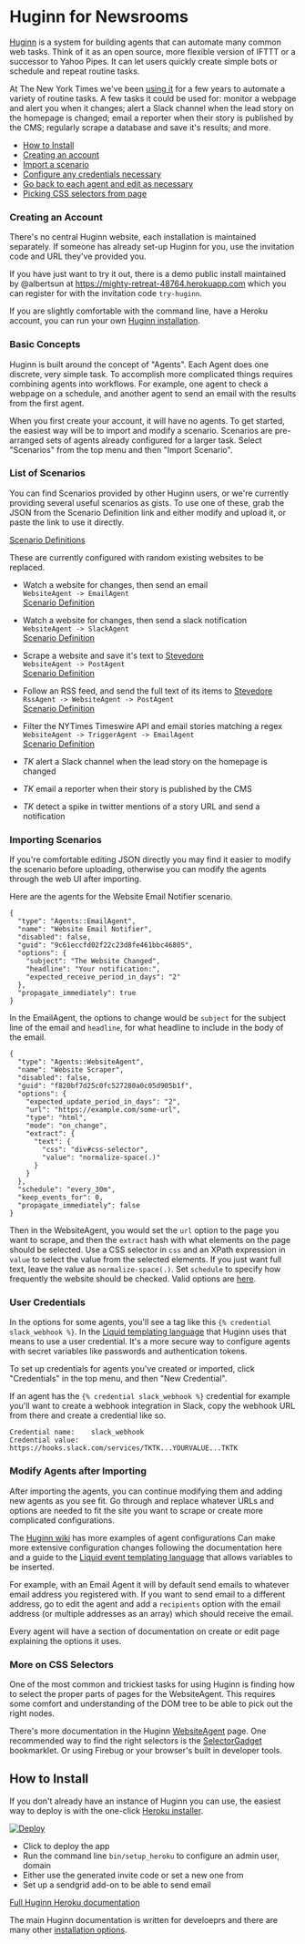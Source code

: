 # Huginn for Newsrooms

[Huginn](https://github.com/cantino/huginn/) is a system for building agents that can automate many common web tasks. Think of it as an open source, more flexible version of IFTTT or a successor to Yahoo Pipes. It can let users quickly create simple bots or schedule and repeat routine tasks.

At The New York Times we've been [using it](https://source.opennews.org/en-US/articles/open-source-bot-factory/) for a few years to automate a variety of routine tasks. A few tasks it could be used for: monitor a webpage and alert you when it changes; alert a Slack channel when the lead story on the homepage is changed; email a reporter when their story is published by the CMS; regularly scrape a database and save it's results; and more.

* [How to Install](#how-to-install)
* [Creating an account](#creating-an-account)
* [Import a scenario](#list-of-scenarios)
* [Configure any credentials necessary](#user-credentials)
* [Go back to each agent and edit as necessary](#modify-agents-after-importing)
* [Picking CSS selectors from page](#more-on-css-selectors)

### Creating an Account

There's no central Huginn website, each installation is maintained separately. If someone has already set-up Huginn for you, use the invitation code and URL they've provided you.

If you have just want to try it out, there is a demo public install maintained by @albertsun at https://mighty-retreat-48764.herokuapp.com which you can register for with the invitation code `try-huginn`.

If you are slightly comfortable with the command line, have a Heroku account, you can run your own [Huginn installation](#how-to-install).

### Basic Concepts

Huginn is built around the concept of "Agents". Each Agent does one discrete, very simple task. To accomplish more complicated things requires combining agents into workflows. For example, one agent to check a webpage on a schedule, and another agent to send an email with the results from the first agent.

When you first create your account, it will have no agents. To get started, the easiest way will be to import and modify a scenario. Scenarios are pre-arranged sets of agents already configured for a larger task. Select "Scenarios" from the top menu and then "Import Scenario".

### List of Scenarios

You can find Scenarios provided by other Huginn users, or we're currently providing several useful scenarios as gists. To use one of these, grab the JSON from the Scenario Definition link and either modify and upload it, or paste the link to use it directly.

[Scenario Definitions](https://gist.github.com/albertsun/7e5cffc84a450c7d587f05f9f5b6938e)

These are currently configured with random existing websites to be replaced.

* Watch a website for changes, then send an email  
    `WebsiteAgent -> EmailAgent`  
    [Scenario Definition](https://raw.githubusercontent.com/albertsun/huginn-newsroom-scenarios/master/scenarios/website-email-notifier.json)  

* Watch a website for changes, then send a slack notification  
    `WebsiteAgent -> SlackAgent`  
    [Scenario Definition](https://raw.githubusercontent.com/albertsun/huginn-newsroom-scenarios/master/scenarios/website-slack-notifier.json)  

* Scrape a website and save it's text to [Stevedore](https://github.com/newsdev/stevedore)  
    `WebsiteAgent -> PostAgent`  
    [Scenario Definition](https://raw.githubusercontent.com/albertsun/huginn-newsroom-scenarios/master/scenarios/website-to-stevedore.json)  

* Follow an RSS feed, and send the full text of its items to [Stevedore](https://github.com/newsdev/stevedore)  
    `RssAgent -> WebsiteAgent -> PostAgent`  
    [Scenario Definition](https://raw.githubusercontent.com/albertsun/huginn-newsroom-scenarios/master/scenarios/rss-full-text-scrape-to-stevedore.json)  

* Filter the NYTimes Timeswire API and email stories matching a regex  
  `WebsiteAgent -> TriggerAgent -> EmailAgent`  
  [Scenario Definition](https://raw.githubusercontent.com/albertsun/huginn-newsroom-scenarios/master/scenarios/timeswire-story-filter-email.json)  

* _TK_ alert a Slack channel when the lead story on the homepage is changed
* _TK_ email a reporter when their story is published by the CMS
* _TK_ detect a spike in twitter mentions of a story URL and send a notification


### Importing Scenarios

If you're comfortable editing JSON directly you may find it easier to modify the scenario before uploading, otherwise you can modify the agents through the web UI after importing.

Here are the agents for the Website Email Notifier scenario.

```
{
  "type": "Agents::EmailAgent",
  "name": "Website Email Notifier",
  "disabled": false,
  "guid": "9c61eccfd02f22c23d8fe461bbc46805",
  "options": {
    "subject": "The Website Changed",
    "headline": "Your notification:",
    "expected_receive_period_in_days": "2"
  },
  "propagate_immediately": true
}
```

In the EmailAgent, the options to change would be `subject` for the subject line of the email and `headline`, for what headline to include in the body of the email.

```
{
  "type": "Agents::WebsiteAgent",
  "name": "Website Scraper",
  "disabled": false,
  "guid": "f820bf7d25c0fc527280a0c05d905b1f",
  "options": {
    "expected_update_period_in_days": "2",
    "url": "https://example.com/some-url",
    "type": "html",
    "mode": "on_change",
    "extract": {
      "text": {
        "css": "div#css-selector",
        "value": "normalize-space(.)"
      }
    }
  },
  "schedule": "every_30m",
  "keep_events_for": 0,
  "propagate_immediately": false
}
```

Then in the WebsiteAgent, you would set the `url` option to the page you want to scrape, and then the `extract` hash with what elements on the page should be selected. Use a CSS selector in `css` and an XPath expression in `value` to select the value from the selected elements. If you just want full text, leave the value as `normalize-space(.)`. Set `schedule` to specify how frequently the website should be checked. Valid options are [here](https://github.com/cantino/huginn/wiki/Creating-a-new-agent#scheduling).

### User Credentials

In the options for some agents, you'll see a tag like this `{% credential slack_webhook %}`. In the [Liquid templating language](https://github.com/cantino/huginn/wiki/Formatting-Events-using-Liquid) that Huginn uses that means to use a user credential. It's a more secure way to configure agents with secret variables like passwords and authentication tokens.

To set up credentials for agents you've created or imported, click "Credentials" in the top menu, and then "New Credential".

If an agent has the `{% credential slack_webhook %}` credential for example you'll want to create a webhook integration in Slack, copy the webhook URL from there and create a credential like so.

```
Credential name:    slack_webhook
Credential value:   https://hooks.slack.com/services/TKTK...YOURVALUE...TKTK
```

### Modify Agents after Importing

After importing the agents, you can continue modifying them and adding new agents as you see fit. Go through and replace whatever URLs and options are needed to fit the site you want to scrape or create more complicated configurations.

The [Huginn wiki](https://github.com/cantino/huginn/wiki/) has more examples of agent configurations Can make more extensive configuration changes following the documentation here and a guide to the [Liquid event templating language](https://github.com/cantino/huginn/wiki/Formatting-Events-using-Liquid) that allows variables to be inserted.

For example, with an Email Agent it will by default send emails to whatever email address you registered with. If you want to send email to a different address, go to edit the agent and add a `recipients` option with the email address (or multiple addresses as an array) which should receive the email.

Every agent will have a section of documentation on create or edit page explaining the options it uses.

### More on CSS Selectors

One of the most common and trickiest tasks for using Huginn is finding how to select the proper parts of pages for the WebsiteAgent. This requires some comfort and understanding of the DOM tree to be able to pick out the right nodes.

There's more documentation in the Huginn [WebsiteAgent](https://github.com/cantino/huginn/blob/master/app/models/agents/website_agent.rb#L38) page. One recommended way to find the right selectors is the [SelectorGadget](http://selectorgadget.com/) bookmarklet. Or using Firebug or your browser's built in developer tools.


## How to Install

If you don't already have an instance of Huginn you can use, the easiest way to deploy is with the one-click [Heroku installer](https://github.com/cantino/huginn/#heroku).

[![Deploy](https://www.herokucdn.com/deploy/button.png)](https://heroku.com/deploy?template=https://github.com/cantino/huginn)

* Click to deploy the app
* Run the command line `bin/setup_heroku` to configure an admin user, domain
* Either use the generated invite code or set a new one from
* Set up a sendgrid add-on to be able to send email

[Full Huginn Heroku documentation](https://github.com/cantino/huginn/blob/master/doc/heroku/install.md)

The main Huginn documentation is written for develoeprs and there are many other [installation options](https://github.com/cantino/huginn/#getting-started).
